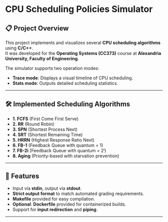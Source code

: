# CPU Scheduling Policies Simulator

## 📋 Project Overview
This project implements and visualizes several **CPU scheduling algorithms** using **C/C++**.  
It was developed for the **Operating Systems (CC373)** course at **Alexandria University, Faculty of Engineering**.

The simulator supports two operation modes:
- **Trace mode**: Displays a visual timeline of CPU scheduling.
- **Stats mode**: Outputs detailed scheduling statistics.

---

## 🛠 Implemented Scheduling Algorithms
- **1. FCFS** (First Come First Serve)
- **2. RR** (Round Robin)
- **3. SPN** (Shortest Process Next)
- **4. SRT** (Shortest Remaining Time)
- **5. HRRN** (Highest Response Ratio Next)
- **6. FB-1** (Feedback Queue with quantum = 1)
- **7. FB-2i** (Feedback Queue with quantum = 2ⁱ)
- **8. Aging** (Priority-based with starvation prevention)

---

## 🚀 Features
- Input via **stdin**, output via **stdout**.
- **Strict output format** to match automated grading requirements.
- **Makefile** provided for easy compilation.
- **Optional**: **Dockerfile** provided for containerized builds.
- Support for **input redirection** and **piping**.

---
